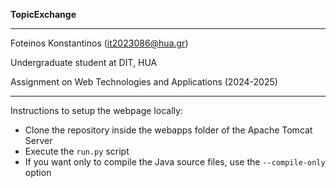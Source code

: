 **TopicExchange**

-----

Foteinos Konstantinos (it2023086@hua.gr)

Undergraduate student at DIT, HUA

Assignment on Web Technologies and Applications (2024-2025)

-----

Instructions to setup the webpage locally:

-  Clone the repository inside the webapps folder of the Apache Tomcat Server
-  Execute the ```run.py``` script
-  If you want only to compile the Java source files, use the ```--compile-only``` option
